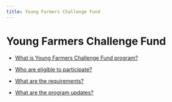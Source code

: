 ```yaml
---
title: Young Farmers Challenge Fund
---
```


# Young Farmers Challenge Fund


 - [What is Young Farmers Challenge Fund program?](/other-priority-programs-and-projects/young-farmers-challenge-fund/what-is-young-farmers-challenge-fund-program)
    
 - [Who are eligible to participate?](/other-priority-programs-and-projects/young-farmers-challenge-fund/who-are-eligible-to-participate)
    
 - [What are the requirements?](/other-priority-programs-and-projects/young-farmers-challenge-fund/what-are-the-requirements)
    
 - [What are the program updates?](/other-priority-programs-and-projects/young-farmers-challenge-fund/what-are-the-program-updates)
    
